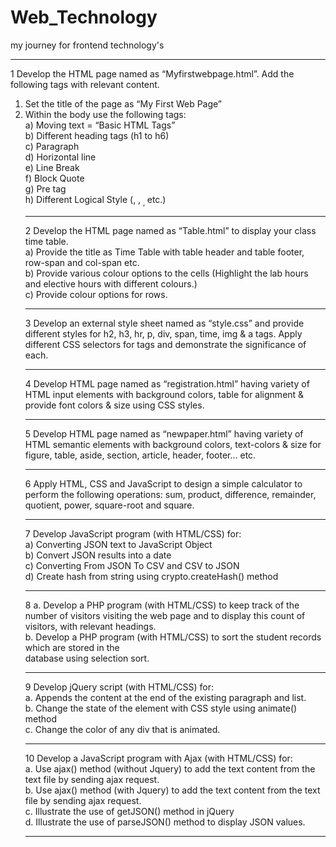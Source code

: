 # Web_Technology
my journey for frontend technology's <br><hr>
1 Develop the HTML page named as “Myfirstwebpage.html”. Add the following tags with relevant content.<br>
1. Set the title of the page as “My First Web Page”<br>
2. Within the body use the following tags:<br>
a) Moving text = “Basic HTML Tags”<br>
b) Different heading tags (h1 to h6)<br>
c) Paragraph<br>
d) Horizontal line<br>
e) Line Break<br>
f) Block Quote<br>
g) Pre tag<br>
h) Different Logical Style (, , <sub>, </sub> etc.)<br><hr>
2 Develop the HTML page named as “Table.html” to display your class time table.<br>
a) Provide the title as Time Table with table header and table footer, row-span and col-span etc.<br>
b) Provide various colour options to the cells (Highlight the lab hours and elective hours with different
colours.)<br>
c) Provide colour options for rows.<br><hr>
3 Develop an external style sheet named as “style.css” and provide different styles for h2, h3, hr, p, div, span,
time, img & a tags. Apply different CSS selectors for tags and demonstrate the significance of each.<br><hr>
4 Develop HTML page named as “registration.html” having variety of HTML input elements with background
colors, table for alignment & provide font colors & size using CSS styles.<br><hr>
5 Develop HTML page named as “newpaper.html” having variety of HTML semantic elements with
background colors, text-colors & size for figure, table, aside, section, article, header, footer… etc.<br><hr>
6 Apply HTML, CSS and JavaScript to design a simple calculator to perform the following operations: sum,
product, difference, remainder, quotient, power, square-root and square.<br><hr>
7 Develop JavaScript program (with HTML/CSS) for:<br>
a) Converting JSON text to JavaScript Object<br>
b) Convert JSON results into a date<br>
c) Converting From JSON To CSV and CSV to JSON<br>
d) Create hash from string using crypto.createHash() method<br><hr>
8 a. Develop a PHP program (with HTML/CSS) to keep track of the number of visitors visiting the web
page and to display this count of visitors, with relevant headings.<br>
b. Develop a PHP program (with HTML/CSS) to sort the student records which are stored in the<br>
database using selection sort.<br><hr>
9 Develop jQuery script (with HTML/CSS) for:<br>
a. Appends the content at the end of the existing paragraph and list.<br>
b. Change the state of the element with CSS style using animate() method<br>
c. Change the color of any div that is animated.<br><hr>
10 Develop a JavaScript program with Ajax (with HTML/CSS) for:<br>
a. Use ajax() method (without Jquery) to add the text content from the text file by sending ajax request.<br>
b. Use ajax() method (with Jquery) to add the text content from the text file by sending ajax request.<br>
c. Illustrate the use of getJSON() method in jQuery<br>
d. Illustrate the use of parseJSON() method to display JSON values.<br><hr>
